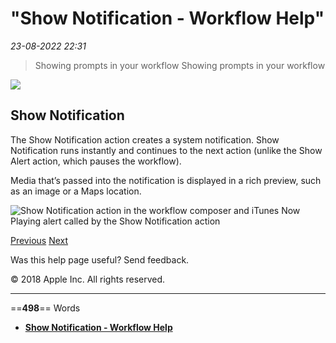 # "Show Notification - Workflow Help"

*23-08-2022 22:31* 

> Showing prompts in your workflow
Showing prompts in your workflow

![](https://help.apple.com/workflow/en.lproj/GlobalArt/AppIconDefault_Workflow.png)

## Show Notification

The Show Notification action creates a system notification. Show Notification runs instantly and continues to the next action (unlike the Show Alert action, which pauses the workflow).

Media that’s passed into the notification is displayed in a rich preview, such as an image or a Maps location.

![Show Notification action in the workflow composer and iTunes Now Playing alert called by the Show Notification action](https://help.apple.com/workflow/en.lproj/Art/S0179_ShowNotifSetup.png)

[Previous](https://help.apple.com/workflow/#/apdb9661c761) [Next](https://help.apple.com/workflow/#/apd80658205e)

Was this help page useful? Send feedback.

© 2018 Apple Inc. All rights reserved.
***

==**498**== Words

- **[Show Notification - Workflow Help](https://help.apple.com/workflow/#/apd2175adcab)**